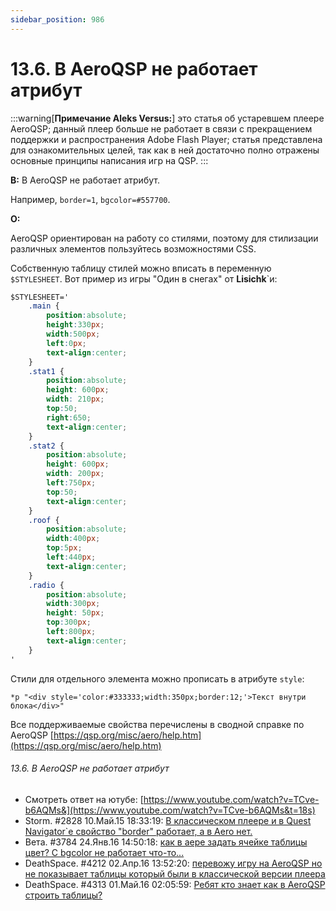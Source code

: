 ```yaml
---
sidebar_position: 986
---
```


# 13.6. В AeroQSP не работает атрибут
<!-- [:faq_13_06] -->

:::warning[**Примечание Aleks Versus:**]
это статья об устаревшем плеере AeroQSP; данный плеер больше не работает в связи с прекращением поддержки и распространения Adobe Flash Player; статья представлена для ознакомительных целей, так как в ней достаточно полно отражены основные принципы написания игр на QSP.
:::

**В:** В AeroQSP не работает атрибут.

Например, `border=1`, `bgcolor=#557700`.

**О:**

AeroQSP ориентирован на работу со стилями, поэтому для стилизации различных элементов пользуйтесь возможностями CSS.

Собственную таблицу стилей можно вписать в переменную `$STYLESHEET`. Вот пример из игры "Один в снегах" от **Lisichk**`и:
```css
$STYLESHEET='
	.main { 
		position:absolute; 
		height:330px; 
		width:500px; 
		left:0px; 
		text-align:center; 
	} 
	.stat1 { 
		position:absolute;
		height: 600px; 
		width: 210px; 
		top:50;
		right:650;
		text-align:center; 
	} 
	.stat2 { 
		position:absolute;
		height: 600px;
		width: 200px;
		left:750px;
		top:50;
		text-align:center; 
	}
	.roof {
		position:absolute;
		width:400px;
		top:5px;
		left:440px;
		text-align:center;
	}
	.radio {
		position:absolute;
		width:300px;
		height: 50px;
		top:300px;
		left:800px;
		text-align:center;
	}
'
```
Стили для отдельного элемента можно прописать в атрибуте `style`:
```qsp
*p "<div style='color:#333333;width:350px;border:12;'>Текст внутри блока</div>"
```
Все поддерживаемые свойства перечислены в сводной справке по AeroQSP [https://qsp.org/misc/aero/help.htm](https://qsp.org/misc/aero/help.htm)

###### 13.6. В AeroQSP не работает атрибут
<!-- [:link_13_06] -->
- Смотреть ответ на ютубе: [https://www.youtube.com/watch?v=TCve-b6AQMs&](https://www.youtube.com/watch?v=TCve-b6AQMs&t=18s)
- Storm. #2828 10.Май.15 18:33:19: [В классическом плеере и в Quest Navigator`е свойство "border" работает, а в Aero нет.](https://qsp.org/index.php?option=com_agora&task=topic&id=40&p=113&prc=25&Itemid=57#p19941)
- Вета. #3784 24.Янв.16 14:50:18: [как в аере задать ячейке таблицы цвет? С bgcolor не работает что-то...](https://qsp.org/index.php?option=com_agora&task=topic&id=40&p=152&prc=25&Itemid=57#p22645)
- DeathSpace. #4212 02.Апр.16 13:52:20: [перевожу игру на AeroQSP но не показывает таблицы который были в классической версии плеера](https://qsp.org/index.php?option=com_agora&task=topic&id=40&p=169&prc=25&Itemid=57#p23639)
- DeathSpace. #4313 01.Май.16 02:05:59: [Ребят кто знает как в AeroQSP строить таблицы?](https://qsp.org/index.php?option=com_agora&task=topic&id=40&p=173&prc=25&Itemid=57#p23838)
